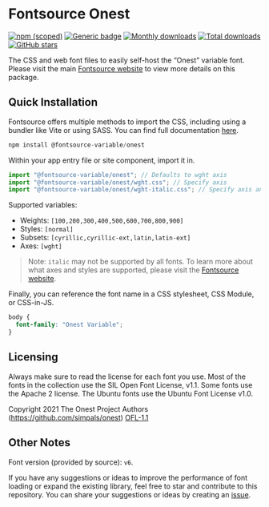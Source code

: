 # Fontsource Onest

[![npm (scoped)](https://img.shields.io/npm/v/@fontsource-variable/onest?color=brightgreen)](https://www.npmjs.com/package/@fontsource-variable/onest) [![Generic badge](https://img.shields.io/badge/fontsource-passing-brightgreen)](https://github.com/fontsource/fontsource) [![Monthly downloads](https://badgen.net/npm/dm/@fontsource-variable/onest)](https://github.com/fontsource/fontsource) [![Total downloads](https://badgen.net/npm/dt/@fontsource-variable/onest)](https://github.com/fontsource/fontsource) [![GitHub stars](https://img.shields.io/github/stars/fontsource/fontsource.svg?style=social&label=Star)](https://github.com/fontsource/fontsource/stargazers)

The CSS and web font files to easily self-host the “Onest” variable font. Please visit the main [Fontsource website](https://fontsource.org/fonts/onest) to view more details on this package.

## Quick Installation

Fontsource offers multiple methods to import the CSS, including using a bundler like Vite or using SASS. You can find full documentation [here](https://fontsource.org/docs/getting-started/introduction).

```javascript
npm install @fontsource-variable/onest
```

Within your app entry file or site component, import it in.

```javascript
import "@fontsource-variable/onest"; // Defaults to wght axis
import "@fontsource-variable/onest/wght.css"; // Specify axis
import "@fontsource-variable/onest/wght-italic.css"; // Specify axis and style
```

Supported variables:
- Weights: `[100,200,300,400,500,600,700,800,900]`
- Styles: `[normal]`
- Subsets: `[cyrillic,cyrillic-ext,latin,latin-ext]`
- Axes: `[wght]`

> Note: `italic` may not be supported by all fonts. To learn more about what axes and styles are supported, please visit the [Fontsource website](https://fontsource.org/fonts/onest).

Finally, you can reference the font name in a CSS stylesheet, CSS Module, or CSS-in-JS.

```css
body {
  font-family: "Onest Variable";
}
```

## Licensing
Always make sure to read the license for each font you use. Most of the fonts in the collection use the SIL Open Font License, v1.1. Some fonts use the Apache 2 license. The Ubuntu fonts use the Ubuntu Font License v1.0.

Copyright 2021 The Onest Project Authors (https://github.com/simpals/onest)
[OFL-1.1](http://scripts.sil.org/OFL)

## Other Notes
Font version (provided by source): `v6`.

If you have any suggestions or ideas to improve the performance of font loading or expand the existing library, feel free to star and contribute to this repository. You can share your suggestions or ideas by creating an [issue](https://github.com/fontsource/fontsource/issues).